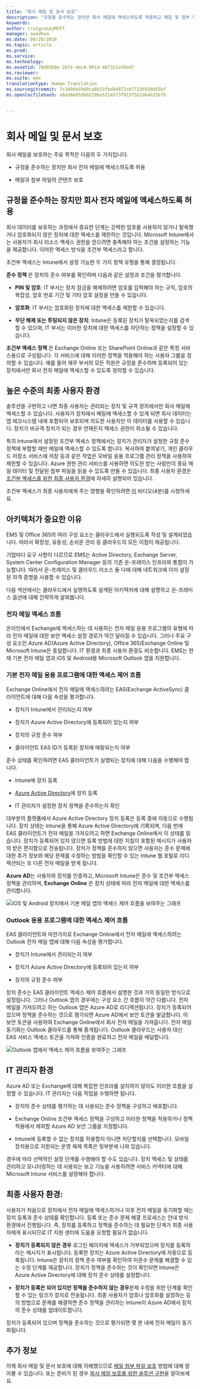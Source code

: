 ```yaml
---
title: "회사 메일 및 문서 보호"
description: "규정을 준수하는 장치만 회사 메일에 액세스하도록 허용하고 메일 및 첨부 파일의 콘텐츠를 보호합니다."
keywords: 
author: craigcaseyMSFT
manager: swadhwa
ms.date: 04/28/2016
ms.topic: article
ms.prod: 
ms.service: 
ms.technology: 
ms.assetid: 78d8368e-1bfe-4ac4-991d-467321a76ed7
ms.reviewer: 
ms.suite: ems
translationtype: Human Translation
ms.sourcegitcommit: 7c389de59d0ca6b33fbd4d872cb77236930d55bf
ms.openlocfilehash: a9a58e85db02196a5214573f91575d1d64b15b7b


---
```


# 회사 메일 및 문서 보호
회사 메일을 보호하는 주요 목적은 다음의 두 가지입니다.

-   규정을 준수하는 장치만 회사 전자 메일에 액세스하도록 허용

-   메일과 첨부 파일의 콘텐츠 보호

## 규정을 준수하는 장치만 회사 전자 메일에 액세스하도록 허용
회사 데이터를 보호하는 과정에서 중요한 단계는 강력한 암호를 사용하지 않거나 탈옥했거나 암호화되지 않은 장치에 대한 액세스를 제한하는 것입니다. Microsoft Intune에서는 사용자가 회사 리소스 액세스 권한을 얻으려면 충족해야 하는 조건을 설정하는 기능을 제공합니다. 이러한 액세스 방식을 조건부 액세스라고 합니다.

조건부 액세스는 Intune에서 설정 가능한 두 가지 정책 유형을 통해 결정됩니다.

**준수 정책** 은 장치의 준수 여부를 확인하며 다음과 같은 설정과 조건을 평가합니다.

-   **PIN 및 암호**: IT 부서는 장치 잠금을 해제하려면 암호를 입력해야 하는 규칙, 암호의 복잡성, 암호 만료 기간 및 기타 암호 설정을 만들 수 있습니다.

-   **암호화**: IT 부서는 암호화된 장치에 대한 액세스를 제한할 수 있습니다.

-   **무단 해제 또는 루팅되지 않은 장치**: Intune은 등록된 장치가 탈옥되었는지를 검색할 수 있으며, IT 부서는 이러한 장치에 대한 액세스를 차단하는 정책을 설정할 수 있습니다.

**조건부 액세스 정책** 은 Exchange Online 또는 SharePoint Online과 같은 특정 서비스용으로 구성됩니다. 각 서비스에 대해 이러한 정책을 적용해야 하는 사용자 그룹을 정의할 수 있습니다. 예를 들어 재무 부서의 모든 직원은 규정을 준수하며 등록되어 있는 장치에서만 회사 전자 메일에 액세스할 수 있도록 정의할 수 있습니다.

## 높은 수준의 최종 사용자 환경
솔루션을 구현하고 나면 최종 사용자는 관리되는 장치 및 규격 장치에서만 회사 메일에 액세스할 수 있습니다. 사용자가 장치에서 메일에 액세스할 수 있게 되면 회사 데이터는 앱 에코시스템 내에 포함되어 보호되며 의도한 사용자만 이 데이터를 사용할 수 있습니다. 장치가 비규격 장치가 되는 경우 언제든지 액세스 권한이 취소될 수 있습니다.

특히 Intune에서 설정된 조건부 액세스 정책에서는 장치가 관리자가 설정한 규정 준수 정책에 부합할 때만 메일에 액세스할 수 있도록 합니다. 복사하여 붙여넣기, 개인 클라우드 저장소 서비스에 저장 등과 같은 작업은 모바일 응용 프로그램 관리 정책을 사용하여 제한할 수 있습니다. Azure 권한 관리 서비스를 사용하면 의도한 받는 사람만이 중요 메일 데이터 및 전달된 첨부 파일을 읽을 수 있도록 만들 수 있습니다. 최종 사용자 환경은 [조건부 액세스를 위한 최종 사용자 환경](end-user-experience-conditional-access.md)에 자세히 설명되어 있습니다.


조건부 액세스가 최종 사용자에게 주는 영향을 확인하려면 [이](https://www.youtube.com/watch?feature=player_embedded&v=lYx3YIezccg) 비디오(4분)를 시청하세요.

## 아키텍처가 중요한 이유
EMS 및 Office 365의 여러 구성 요소는 클라우드에서 실행되도록 작성 및 설계되었습니다. 따라서 확장성, 유동성, 손쉬운 관리 등 클라우드의 모든 이점이 제공됩니다.

기업마다 요구 사항이 다르므로 EMS는 Active Directory, Exchange Server, System Center Configuration Manager 등의 기존 온-프레미스 인프라와 통합이 가능합니다. 따라서 온-프레미스 및 클라우드 리소스 둘 다에 대해 네트워크에 이미 설정된 자격 증명을 사용할 수 있습니다.

다음 섹션에서는 클라우드에서 실행하도록 설계된 아키텍처에 대해 설명하고 온-프레미스 옵션에 대해 간략하게 살펴봅니다.

### 전자 메일 액세스 흐름
온라인에서 Exchange에 액세스하는 데 사용하는 전자 메일 응용 프로그램의 유형에 따라 전자 메일에 대한 보안 액세스 설정 경로가 약간 달라질 수 있습니다. 그러나 주요 구성 요소인 Azure AD(Azure Active Directory), Office 365/Exchange Online 및 Microsoft Intune은 동일합니다. IT 환경과 최종 사용자 환경도 비슷합니다. EMS는 현재 기본 전자 메일 앱과 iOS 및 Android용 Microsoft Outlook 앱을 지원합니다.

### 기본 전자 메일 응용 프로그램에 대한 액세스 제어 흐름
Exchange Online에서 전자 메일에 액세스하려는 EAS(Exchange ActiveSync) 클라이언트에 대해 다음 속성을 평가합니다.

-   장치가 Intune에서 관리되는지 여부

-   장치가 Azure Active Directory에 등록되어 있는지 여부

-   장치의 규정 준수 여부

-   클라이언트 EAS ID가 등록된 장치에 매핑되는지 여부

준수 상태를 확인하려면 EAS 클라이언트가 실행되는 장치에 대해 다음을 수행해야 합니다.

-   Intune에 장치 등록

-   [Azure Active Directory](https://msdn.microsoft.com/en-us/6a14cb1f-a058-4453-8ede-d9f4a66a7073.aspx)에 장치 등록

-   IT 관리자가 설정한 장치 정책을 준수하는지 확인

대부분의 플랫폼에서 Azure Active Directory 장치 등록은 등록 중에 자동으로 수행됩니다. 장치 상태는 Intune을 통해 Azure Active Directory에 기록되며, 다음 번에 EAS 클라이언트가 전자 메일을 가져오려고 하면 Exchange Online에서 이 상태를 읽습니다. 장치가 등록되어 있지 않으면 등록 방법에 대한 지침이 포함된 메시지가 사용자의 받은 편지함으로 전송됩니다. 장치가 정책을 준수하지 않으면 사용자는 준수 문제에 대한 추가 정보와 해당 문제를 수정하는 방법을 확인할 수 있는 Intune 웹 포털로 리디렉션되는 또 다른 전자 메일을 받게 됩니다.

**Azure AD**는 사용자와 장치를 인증하고, Microsoft Intune은 준수 및 조건부 액세스 정책을 관리하며, **Exchange Online** 은 장치 상태에 따라 전자 메일에 대한 액세스를 관리합니다.

![IOS 및 Android 장치에서 기본 메일 앱의 액세스 제어 흐름을 보여주는 그래프](./media/ProtectEmail/Access-Control-Flow-For-Native-Email-Apps.png)

### Outlook 응용 프로그램에 대한 액세스 제어 흐름
EAS 클라이언트와 마찬가지로 Exchange Online에서 전자 메일에 액세스하려는 Outlook 전자 메일 앱에 대해 다음 속성을 평가합니다.

-   장치가 Intune에서 관리되는지 여부

-   장치가 Azure Active Directory에 등록되어 있는지 여부

-   장치의 규정 준수 여부

장치 준수는 EAS 클라이언트 액세스 제어 흐름에서 설명한 것과 거의 동일한 방식으로 설정됩니다. 그러나 Outlook 앱의 경우에는 구성 요소 간 흐름이 약간 다릅니다. 전자 메일을 가져오려고 하는 Outlook 앱은 Azure AD로 리디렉션됩니다. 장치가 등록되어 있으며 정책을 준수하는 것으로 평가되면 Azure AD에서 보안 토큰을 발급합니다. 이 보안 토큰을 사용하여 Exchange Online에서 회사 전자 메일을 가져옵니다. 전자 메일 동기화는 Outlook 클라우드를 통해 중개됩니다. Outlook 클라우드는 사용자 대신 EAS 서비스 액세스 토큰을 가져와 인증을 완료하고 전자 메일을 배달합니다.

![Outlook 앱에서 액세스 제어 흐름을 보여주는 그래프](./media/ProtectEmail/Access-Control-Flow-For-Outlook-App.png)

## IT 관리자 환경
Azure AD 또는 Exchange에 대해 복잡한 인프라를 설치하지 않아도 이러한 흐름을 설정할 수 있습니다. IT 관리자는 다음 작업을 수행하면 됩니다.

-   장치의 준수 상태를 평가하는 데 사용되는 준수 정책을 구성하고 배포합니다.

-   Exchange Online 조건부 액세스 정책을 구성하고 이러한 정책을 적용하거나 정책 적용에서 제외할 Azure AD 보안 그룹을 지정합니다.

-   Intune에 등록할 수 없는 장치를 허용할지 아니면 차단할지를 선택합니다. 모바일 장치용으로 지원되는 운영 체제 목록은 뒷부분에 나와 있습니다.

경우에 따라 선택적인 설정 단계를 수행해야 할 수도 있습니다. 장치 액세스 및 상태를 관리하고 모니터링하는 데 사용되는 보고 기능을 사용하려면 서비스 커넥터에 대해 Microsoft Intune 서비스를 설정해야 합니다.

## 최종 사용자 환경:
사용자가 처음으로 장치에서 전자 메일에 액세스하거나 이후 전자 메일을 동기화할 때는 장치 등록과 준수 상태를 확인합니다. 등록 또는 준수 문제 해결 프로세스는 안내 방식 환경에서 진행됩니다. 즉, 장치를 등록하고 정책을 준수하는 데 필요한 단계가 최종 사용자에게 표시되므로 IT 지원 센터에 도움을 요청할 필요가 없습니다.

-   **장치가 등록되지 않은 경우** 로그인 페이지에 액세스가 거부되었으며 장치를 등록하라는 메시지가 표시됩니다. 등록한 장치는 Azure Active Directory에 자동으로 등록됩니다. Intune은 장치의 정책 준수 여부를 확인하여 미준수 문제를 해결할 수 있는 수정 단계를 제공합니다. 장치가 정책을 준수하는 것이 확인되면 Intune은 Azure Active Directory에 대해 장치 준수 상태를 설정합니다.

-   **장치가 등록은 되어 있지만 정책을 준수하지 않는 경우**문제 수정을 위한 단계를 확인할 수 있는 링크가 장치로 전송됩니다. 최종 사용자가 암호나 암호화를 설정하는 등의 방법으로 문제를 해결하면 준수 정책을 관리하는 Intune이 Azure AD에서 장치의 준수 상태를 업데이트합니다.

장치가 등록되어 있으며 정책을 준수하는 것으로 평가되면 몇 분 내에 전자 메일이 동기화됩니다.

## 추가 정보
이제 회사 메일 및 문서 보호에 대해 이해했으므로 [메일 첨부 파일 보호](protect-email-attachments.md) 방법에 대해 알아볼 수 있습니다. 또는 준비가 된 경우 [회사 메일 보호를 위한 솔루션 구현](implement-solution.md)을 알아보세요.



<!--HONumber=Jul16_HO3-->


